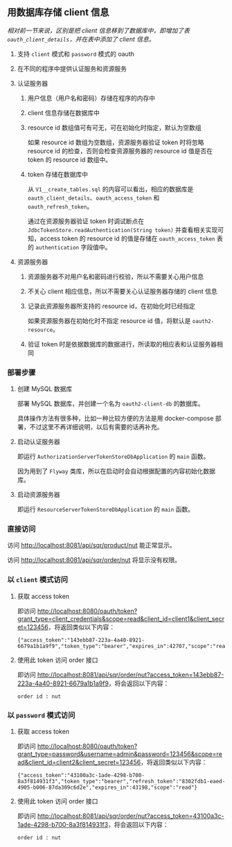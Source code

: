 
## 用数据库存储 client 信息

_相对前一节来说，区别是把 client 信息移到了数据库中，即增加了表 `oauth_client_details`，并在表中添加了 client 信息。_

1. 支持 `client` 模式和 `password` 模式的 oauth

1. 在不同的程序中提供认证服务和资源服务

1. 认证服务器

    1. 用户信息（用户名和密码）存储在程序的内存中
    
    1. client 信息存储在数据库中
    
    1. resource id 数组值可有可无，可在初始化时指定，默认为空数组
    
        如果 resource id 数组为空数组，资源服务器验证 token 时将忽略 resource id 的检查，否则会检查资源服务器的 resource id 值是否在 token 的 resource id 数组中。
    
    1. token 存储在数据库中
    
        从 `V1__create_tables.sql` 的内容可以看出，相应的数据库是 `oauth_client_details`、`oauth_access_token` 和 `oauth_refresh_token`。
    
        通过在资源服务器验证 token 时调试断点在 `JdbcTokenStore.readAuthentication(String token)` 并查看相关实现可知，access token 的 resource id 的值是存储在 `oauth_access_token` 表的 `authentication` 字段值中。
    
1. 资源服务器

    1. 资源服务器不对用户名和密码进行校验，所以不需要关心用户信息
    
    1. 不关心 client 相应信息，所以不需要关心认证服务器存储的 client 信息
    
    1. 记录此资源服务器所支持的 resource id，在初始化时已经指定
    
        如果资源服务器在初始化时不指定 resource id 值，将默认是 `oauth2-resource`。
    
    1. 验证 token 时是依据数据库的数据进行，所读取的相应表和认证服务器相同

### 部署步骤

1. 创建 MySQL 数据库

    部署 MySQL 数据库，并创建一个名为 `oauth2-client-db` 的数据库。
    
    具体操作方法有很多种，比如一种比较方便的方法是用 docker-compose 部署，不过这里不再详细说明，以后有需要的话再补充。

1. 启动认证服务器

    即运行 `AuthorizationServerTokenStoreDbApplication` 的 `main` 函数。
    
    因为用到了 `Flyway` 类库，所以在启动时会自动根据配置的内容初始化数据库。

1. 启动资源服务器

    即运行 `ResourceServerTokenStoreDbApplication` 的 `main` 函数。

### 直接访问

访问 [http://localhost:8081/api/sqr/product/nut](http://localhost:8081/api/sqr/product/nut) 能正常显示。

访问 [http://localhost:8081/api/sqr/order/nut](http://localhost:8081/api/sqr/order/nut) 将显示没有权限。

### 以 `client` 模式访问

1. 获取 access token

    即访问 [http://localhost:8080/oauth/token?grant_type=client_credentials&scope=read&client_id=client1&client_secret=123456](http://localhost:8080/oauth/token?grant_type=client_credentials&scope=read&client_id=client1&client_secret=123456)，将返回类似以下内容：
    
    ```
    {"access_token":"143ebb87-223a-4a40-8921-6679a1b1a9f9","token_type":"bearer","expires_in":42707,"scope":"read"}
    ```

1. 使用此 token 访问 order 接口

    即访问 [http://localhost:8081/api/sqr/order/nut?access_token=143ebb87-223a-4a40-8921-6679a1b1a9f9](http://localhost:8081/api/sqr/order/nut?access_token=143ebb87-223a-4a40-8921-6679a1b1a9f9)，将会返回以下内容：
    
    ```
    order id : nut
    ```

### 以 `password` 模式访问

1. 获取 access token

    即访问 [http://localhost:8080/oauth/token?grant_type=password&username=admin&password=123456&scope=read&client_id=client2&client_secret=123456](http://localhost:8080/oauth/token?grant_type=password&username=admin&password=123456&scope=read&client_id=client2&client_secret=123456)，将返回类似以下内容：
    
    ```
    {"access_token":"43100a3c-1ade-4298-b700-8a3f814931f3","token_type":"bearer","refresh_token":"8302fdb1-eaed-4905-b006-87da309c6d2e","expires_in":43198,"scope":"read"}
    ```

1. 使用此 token 访问 order 接口

    即访问 [http://localhost:8081/api/sqr/order/nut?access_token=43100a3c-1ade-4298-b700-8a3f814931f3](http://localhost:8081/api/sqr/order/nut?access_token=43100a3c-1ade-4298-b700-8a3f814931f3)，将会返回以下内容：
    
    ```
    order id : nut
    ```

